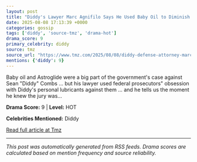 ```yaml
---
layout: post
title: "Diddy's Lawyer Marc Agnifilo Says He Used Baby Oil to Diminish Prosecution"
date: 2025-08-08 17:13:39 +0000
categories: gossip
tags: ['diddy', 'source-tmz', 'drama-hot']
drama_score: 9
primary_celebrity: diddy
source: tmz
source_url: "https://www.tmz.com/2025/08/08/diddy-defense-attorney-marc-agnifilo-baby-oil-argument/"
mentions: {'diddy': 9}
---
```


Baby oil and Astroglide were a big part of the government's case against Sean "Diddy" Combs ... but his lawyer used federal prosecutors" obsession with Diddy's personal lubricants against them ... and he tells us the moment he knew the jury was…

**Drama Score:** 9 | **Level:** HOT

**Celebrities Mentioned:** Diddy

[Read full article at Tmz](https://www.tmz.com/2025/08/08/diddy-defense-attorney-marc-agnifilo-baby-oil-argument/)

---
*This post was automatically generated from RSS feeds. Drama scores are calculated based on mention frequency and source reliability.*
